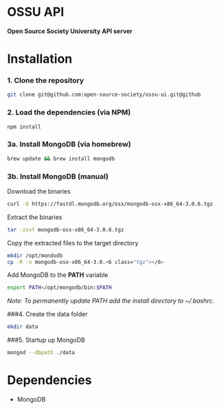 # OSSU API

**Open Source Society University API server**

# Installation

### 1. Clone the repository

```bash
git clone git@github.com:open-source-society/ossu-ui.git@github
```

### 2. Load the dependencies (via NPM)

```bash
npm install
```

### 3a. Install MongoDB (via homebrew)

```bash
brew update && brew install mongodb
```

### 3b. Install MongoDB (manual)

Download the binaries
```bash
curl -O https://fastdl.mongodb.org/osx/mongodb-osx-x86_64-3.0.6.tgz
```

Extract the binaries
```bash
tar -zxvf mongodb-osx-x86_64-3.0.6.tgz
```

Copy the extracted files to the target directory
```bash
mkdir /opt/mondodb
cp -R -n mongodb-osx-x86_64-3.0.<6 class="tgz"></6>
```

Add MongoDB to the **PATH** variable
```bash
export PATH=/opt/mongodb/bin:$PATH
```

*Note: To permanently update PATH add the install directory to ~/.bashrc.*

###4. Create the data folder
```bash
mkdir data
```

###5. Startup up MongoDB
```bash
mongod --dbpath ./data
```

# Dependencies

- MongoDB
